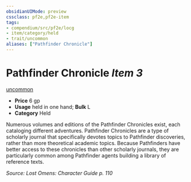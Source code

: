 ```yaml
---
obsidianUIMode: preview
cssclass: pf2e,pf2e-item
tags:
- compendium/src/pf2e/locg
- item/category/held
- trait/uncommon
aliases: ["Pathfinder Chronicle"]
---
```

# Pathfinder Chronicle *Item 3*  
[uncommon](rules/traits/uncommon.md)  

- **Price** 6 gp
- **Usage** held in one hand; **Bulk** L
- **Category** Held

Numerous volumes and editions of the Pathfinder Chronicles exist, each cataloging different adventures. Pathfinder Chronicles are a type of scholarly journal that specifically devotes topics to Pathfinder discoveries, rather than more theoretical academic topics. Because Pathfinders have better access to these chronicles than other scholarly journals, they are particularly common among Pathfinder agents building a library of reference texts.

*Source: Lost Omens: Character Guide p. 110*